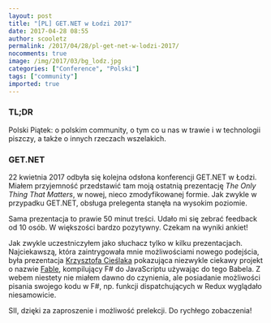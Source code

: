 ```yaml
---
layout: post
title: "[PL] GET.NET w Łodzi 2017"
date: 2017-04-28 08:55
author: scooletz
permalink: /2017/04/28/pl-get-net-w-lodzi-2017/
nocomments: true
image: /img/2017/03/bg_lodz.jpg
categories: ["Conference", "Polski"]
tags: ["community"]
imported: true
---
```


### TL;DR

Polski Piątek: o polskim community, o tym co u nas w trawie i w technologii piszczy, a także o innych rzeczach wszelakich.

### GET.NET

22 kwietnia 2017 odbyła się kolejna odsłona konferencji GET.NET w Łodzi. Miałem przyjemność przedstawić tam moją ostatnią prezentację *The Only Thing That Matters*, w nowej, nieco zmodyfikowanej formie. Jak zwykle w przypadku GET.NET, obsługa prelegenta stanęła na wysokim poziomie.

Sama prezentacja to prawie 50 minut treści. Udało mi się zebrać feedback od 10 osób. W większości bardzo pozytywny. Czekam na wyniki ankiet!

Jak zwykle uczestniczyłem jako słuchacz tylko w kilku prezentacjach. Najciekawszą, która zaintrygowała mnie możliwościami nowego podejścia, była prezentacja [Krzysztofa Cieślaka](https://twitter.com/k_cieslak) pokazująca niezwykle ciekawy projekt o nazwie [Fable](https://github.com/fable-compiler/Fable), kompilujący F# do JavaScriptu używając do tego Babela. Z webem niestety nie miałem dawno do czynienia, ale posiadanie możliwości pisania swojego kodu w F#, np. funkcji dispatchujących w Redux wyglądało niesamowicie.

SII, dzięki za zaproszenie i możliwość prelekcji. Do rychłego zobaczenia!
